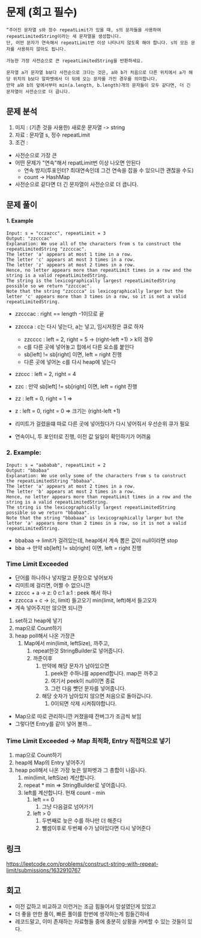 # 문제 (회고 필수)

~~~text
“주어진 문자열 s와 정수 repeatLimit가 있을 때, s의 문자들을 사용하여 repeatLimitedString이라는 새 문자열을 생성합니다. 
단, 어떤 문자가 연속해서 repeatLimit번 이상 나타나지 않도록 해야 합니다. s의 모든 문자를 사용하지 않아도 됩니다.

가능한 가장 사전순으로 큰 repeatLimitedString을 반환하세요.

문자열 a가 문자열 b보다 사전순으로 크다는 것은, a와 b가 처음으로 다른 위치에서 a가 해당 위치의 b보다 알파벳에서 더 뒤에 오는 문자를 가진 경우를 의미합니다. 
만약 a와 b의 앞에서부터 min(a.length, b.length)개의 문자들이 모두 같다면, 더 긴 문자열이 사전순으로 더 큽니다.
~~~

## 문제 분석

1. 미지 : (기존 것을 사용한) 새로운 문자열 -> string
2. 자료 : 문자열 s, 정수 repeatLimit
3. 조건 :

- 사전순으로 가장 큰
- 어떤 문제가 "연속"해서 repatLimit번 이상 나오면 안된다
    - 연속 방지(투포인터? 최대연속인데 그건 연속을 잡을 수 있으니깐 괜찮을 수도)
    - count -> HashMap
- 사전순으로 같다면 더 긴 문자열이 사전순으로 더 큽니다.

## 문제 풀이

#### 1. Example

~~~text
Input: s = "cczazcc", repeatLimit = 3
Output: "zzcccac"
Explanation: We use all of the characters from s to construct the repeatLimitedString "zzcccac".
The letter 'a' appears at most 1 time in a row.
The letter 'c' appears at most 3 times in a row.
The letter 'z' appears at most 2 times in a row.
Hence, no letter appears more than repeatLimit times in a row and the string is a valid repeatLimitedString.
The string is the lexicographically largest repeatLimitedString possible so we return "zzcccac".
Note that the string "zzcccca" is lexicographically larger but the letter 'c' appears more than 3 times in a row, so it is not a valid repeatLimitedString.
~~~

- zzcccac : right == length -1이므로 끝
- zzccca  : c는 다시 넣는다, a는 넣고, 임시저장은 큐로 하자
    - zzcccc : left = 2, right = 5 ->  (right-left +1) > k의 경우
    - c를 다른 곳에 넣어놓고 힙에서 다른 요소를 붙인다
    - sb[left] != sb[right] 이면, left = right 진행
    - 다른 곳에 넣어논 c를 다시 heap에 넣는다
- zzccc   : left = 2, right = 4
- zzc     : 만약 sb[left] != sb[right] 이면, left = right 진행
- zz      : left = 0, right = 1 =>
- z       : left = 0, right = 0 => 크기는 (right-left +1)

- 리미트가 걸렸을떄 따로 다른 곳에 넣어줬다가 다시 넣어줘서 우선순위 큐가 필요
- 연속이니, 투 포인터로 진행, 이전 값 일일이 확인하기가 어려움

### 2. Example:

~~~text
Input: s = "aababab", repeatLimit = 2
Output: "bbabaa"
Explanation: We use only some of the characters from s to construct the repeatLimitedString "bbabaa". 
The letter 'a' appears at most 2 times in a row.
The letter 'b' appears at most 2 times in a row.
Hence, no letter appears more than repeatLimit times in a row and the string is a valid repeatLimitedString.
The string is the lexicographically largest repeatLimitedString possible so we return "bbabaa".
Note that the string "bbabaaa" is lexicographically larger but the letter 'a' appears more than 2 times in a row, so it is not a valid repeatLimitedString.
~~~

- bbabaa -> limit가 걸려있는데, heap에서 계속 뽑은 값이 null이라면 stop
- bba -> 만약 sb[left] != sb[right] 이면, left = right 진행

### Time Limit Exceeded

- 단어를 하나하나 넣지말고 문장으로 넣어보자
- 리미트에 걸리면, 어쩔 수 없으니깐
- zzccc + a -> z: 0 c:1 a:1 : peek 해서 하나
- zzccca + c -> (c, limit) 들고오기 min(limit, left)해서 들고오자
- 계속 넣어주지만 않으면 되니깐

1. set하고 heap에 넣기
2. map으로 Count하기
3. heap poll해서 나온 가장큰
    1. Map에서 min(limit, leftSize), 까주고,
        1. repeat한것 StringBuilder로 넣어줍니다.
        2. 까준이후 
           1. 만약에 해당 문자가 남아있으면
               1. peek한 수하나를 append합니다. map은 까주고 
               2. 여기서 peek이 null이면 종료
               3. 그런 다음 뻇던 문자를 넣어줍니다.
           2. 해당 숫자가 남아있지 않으면 처음으로 돌아갑니다.
              1. 0이되면 삭제 시켜줘야합니다.
- Map으로 따로 관리하니깐 커졌을때 잔버그가 조금씩 보임 
- 그렇다면 Entry를 같이 넣어 볼까... 

### Time Limit Exceeded -> Map 최적화, Entry 직접적으로 넣기 
1. map으로 Count하기
2. heap에 Map의 Entry 넣어주기
3. heap poll해서 나온 가장 늦은 알파벳과 그 총합이 나옵니다.
   1. min(limit, leftSize) 계산합니다. 
   2. repeat * min => StringBuilder로 넣어줍니다.
   3. left를 계산합니다. 현재 count - min
      1. left == 0
         1. 그냥 다음걸로 넘어가기
      2. left > 0
         1. 두번째로 늦은 수를 하나만 더 해준다
         2. 뺄셈이후로 두번쨰 수가 남아있다면 다시 넣어준다


## 링크
https://leetcode.com/problems/construct-string-with-repeat-limit/submissions/1632910767

## 회고

- 이전 값하고 비교하고 이런거는 조금 힘들어서 망설였던게 있었고
- 더 좋을 만한 풀이, 빠른 풀이를 한번에 생각하는게 힘들긴하네
- 레코드말고, 이미 존재하는 자료형들 중에 충분히 상황을 커버할 수 있는 것들이 있다. 